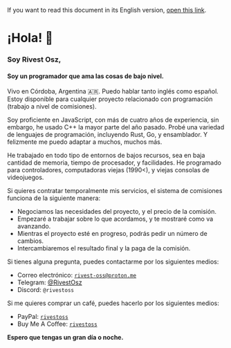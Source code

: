 If you want to read this document in its English version, [open this link](https://github.com/rivest-oss/rivest-oss/blob/main/README.md).

# ¡Hola! 👋
### Soy Rivest Osz,
#### Soy un programador que ama las cosas de bajo nivel.

Vivo en Córdoba, Argentina 🇦🇷.
Puedo hablar tanto inglés como español.
Estoy disponible para cualquier proyecto relacionado con programación (trabajo a nivel de comisiones).

Soy proficiente en JavaScript, con más de cuatro años de experiencia, sin embargo, he usado C++ la mayor parte del año pasado.
Probé una variedad de lenguajes de programación, incluyendo Rust, Go, y ensamblador. Y felizmente me puedo adaptar a muchos, muchos más.

He trabajado en todo tipo de entornos de bajos recursos, sea en baja cantidad de memoria, tiempo de procesador, y facilidades.
He programado para controladores, computadoras viejas (1990<), y viejas consolas de videojuegos.

Si quieres contratar temporalmente mis servicios, el sistema de comisiones funciona de la siguiente manera:

- Negociamos las necesidades del proyecto, y el precio de la comisión.
- Empezaré a trabajar sobre lo que acordamos, y te mostraré como va avanzando.
- Mientras el proyecto esté en progreso, podrás pedir un número de cambios.
- Intercambiaremos el resultado final y la paga de la comisión.

Si tienes alguna pregunta, puedes contactarme por los siguientes medios:

- Correo electrónico: [`rivest-oss@proton.me`](mailto:rivest-oss@proton.me)
- Telegram: [@RivestOsz](https://t.me/RivestOsz)
- Discord: `@rivestoss`

Si me quieres comprar un café, puedes hacerlo por los siguientes medios:

- PayPal: [`rivestoss`](https://paypal.me/rivestoss)
- Buy Me A Coffee: [`rivestoss`](https://www.buymeacoffee.com/rivestoss)

**Espero que tengas un gran día o noche.**
